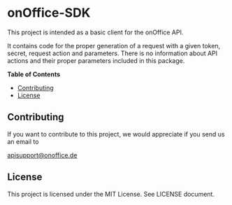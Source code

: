 # onOffice-SDK

This project is intended as a basic client for the onOffice API.

It contains code for the proper generation of a request with a given token, secret, request action
and parameters.
There is no information about API actions and their proper parameters included in
this package.

**Table of Contents**
* [Contributing](#contributing)
* [License](#license)

## Contributing

If you want to contribute to this project, we would appreciate if you send us an email to

apisupport@onoffice.de


## License

This project is licensed under the MIT License. See LICENSE document.